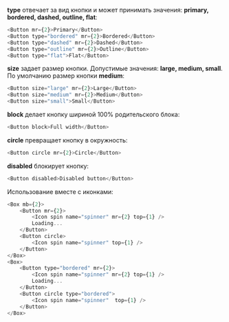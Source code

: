 **type** отвечает за вид кнопки и может принимать значения: **primary, bordered, dashed, outline, flat**:
```js
<Button mr={2}>Primary</Button>
<Button type="bordered" mr={2}>Bordered</Button>
<Button type="dashed" mr={2}>Dashed</Button>
<Button type="outline" mr={2}>Оutline</Button>
<Button type="flat">Flat</Button>
```

**size** задает размер кнопки. Допустимые значения: **large, medium, small**. По умолчанию размер кнопки **medium**:
```js
<Button size="large" mr={2}>Large</Button>
<Button size="medium" mr={2}>Medium</Button>
<Button size="small">Small</Button>
```

**block** делает кнопку шириной 100% родительского блока:
```js
<Button block>Full width</Button>
```

**circle** превращает кнопку в окружность:
```js
<Button circle mr={2}>Circle</Button>
```

**disabled** блокирует кнопку:
```js
<Button disabled>Disabled button</Button>
```

Использование вместе с иконками:
```js
<Box mb={2}>
    <Button mr={2}>
        <Icon spin name="spinner" mr={2} top={1} />
        Loading...
    </Button>
    <Button circle>
        <Icon spin name="spinner" top={1} />
    </Button>
</Box>
<Box>
    <Button type="bordered" mr={2}>
        <Icon spin name="spinner" mr={2} top={1} />
        Loading...
    </Button>
    <Button circle type="bordered">
        <Icon spin name="spinner"  top={1} />
    </Button>
</Box>
```
